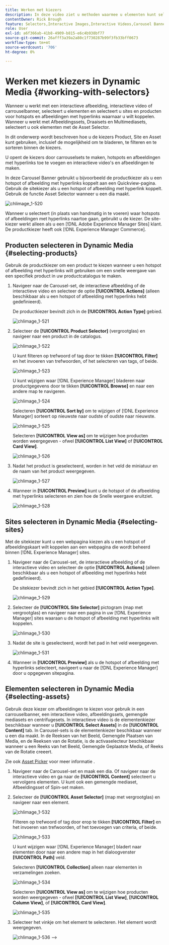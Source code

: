 ```yaml
---
title: Werken met kiezers
description: In deze video ziet u methoden waarmee u elementen kunt selecteren voor interactieve afbeeldingen, interactieve video's en carrouselbanners in Dynamic Media.
contentOwner: Rick Brough
feature: Selectors,Interactive Images,Interactive Videos,Carousel Banners
role: User
exl-id: a6f366ab-41b8-4909-b815-e6c4b938bf77
source-git-commit: 26afff3a39a2a80c1f730287b99f3fb33bff0673
workflow-type: tm+mt
source-wordcount: '706'
ht-degree: 0%

---
```


# Werken met kiezers in Dynamic Media {#working-with-selectors}

Wanneer u werkt met een interactieve afbeelding, interactieve video of carrouselbanner, selecteert u elementen en selecteert u sites en producten voor hotspots en afbeeldingen met hyperlinks waarnaar u wilt koppelen. Wanneer u werkt met Afbeeldingssets, Draaisets en Multimediasets, selecteert u ook elementen met de Asset Selector.

In dit onderwerp wordt beschreven hoe u de kiezers Product, Site en Asset kunt gebruiken, inclusief de mogelijkheid om te bladeren, te filteren en te sorteren binnen de kiezers.

U opent de kiezers door carrouselsets te maken, hotspots en afbeeldingen met hyperlinks toe te voegen en interactieve video&#39;s en afbeeldingen te maken.

In deze Carousel Banner gebruikt u bijvoorbeeld de productkiezer als u een hotspot of afbeelding met hyperlinks koppelt aan een Quickview-pagina. Gebruik de sitekiezer als u een hotspot of afbeelding met hyperlink koppelt. Gebruik de functie Asset Selector wanneer u een dia maakt.

![chlimage_1-520](assets/chlimage_1-520.png)

Wanneer u selecteert (in plaats van handmatig in te voeren) waar hotspots of afbeeldingen met hyperlinks naartoe gaan, gebruikt u de kiezer. De site-kiezer werkt alleen als u een [!DNL Adobe Experience Manager Sites] klant. De productkiezer heeft ook [!DNL Experience Manager Commerce].

## Producten selecteren in Dynamic Media {#selecting-products}

Gebruik de productkiezer om een product te kiezen wanneer u een hotspot of afbeelding met hyperlinks wilt gebruiken om een snelle weergave van een specifiek product in uw productcatalogus te maken.

1. Navigeer naar de Carousel-set, de interactieve afbeelding of de interactieve video en selecteer de optie **[!UICONTROL Actions]** (alleen beschikbaar als u een hotspot of afbeelding met hyperlinks hebt gedefinieerd).

   De productkiezer bevindt zich in de **[!UICONTROL Action Type]** gebied.

   ![chlimage_1-521](assets/chlimage_1-521.png)

1. Selecteer de **[!UICONTROL Product Selector]** (vergrootglas) en navigeer naar een product in de catalogus.

   ![chlimage_1-522](assets/chlimage_1-522.png)

   U kunt filteren op trefwoord of tag door te tikken **[!UICONTROL Filter]** en het invoeren van trefwoorden, of het selecteren van tags, of beide.

   ![chlimage_1-523](assets/chlimage_1-523.png)

   U kunt wijzigen waar [!DNL Experience Manager] bladeren naar productgegevens door te tikken **[!UICONTROL Browse]** en naar een andere map te navigeren.

   ![chlimage_1-524](assets/chlimage_1-524.png)

   Selecteren **[!UICONTROL Sort by]** om te wijzigen of [!DNL Experience Manager] sorteert op nieuwste naar oudste of oudste naar nieuwste.

   ![chlimage_1-525](assets/chlimage_1-525.png)

   Selecteren **[!UICONTROL View as]** om te wijzigen hoe producten worden weergegeven - ofwel **[!UICONTROL List View]** of **[!UICONTROL Card View]**.

   ![chlimage_1-526](assets/chlimage_1-526.png)

1. Nadat het product is geselecteerd, worden in het veld de miniatuur en de naam van het product weergegeven.

   ![chlimage_1-527](assets/chlimage_1-527.png)

1. Wanneer in **[!UICONTROL Preview]** kunt u de hotspot of de afbeelding met hyperlinks selecteren en zien hoe de Snelle weergave eruitziet.

   ![chlimage_1-528](assets/chlimage_1-528.png)

## Sites selecteren in Dynamic Media {#selecting-sites}

Met de sitekiezer kunt u een webpagina kiezen als u een hotspot of afbeeldingskaart wilt koppelen aan een webpagina die wordt beheerd binnen [!DNL Experience Manager] sites.

1. Navigeer naar de Carousel-set, de interactieve afbeelding of de interactieve video en selecteer de optie **[!UICONTROL Actions]** (alleen beschikbaar als u een hotspot of afbeelding met hyperlinks hebt gedefinieerd).

   De sitekiezer bevindt zich in het gebied **[!UICONTROL Action Type]**.

   ![chlimage_1-529](assets/chlimage_1-529.png)

1. Selecteer de **[!UICONTROL Site Selector]** pictogram (map met vergrootglas) en navigeer naar een pagina in uw [!DNL Experience Manager] sites waaraan u de hotspot of afbeelding met hyperlinks wilt koppelen.

   ![chlimage_1-530](assets/chlimage_1-530.png)

1. Nadat de site is geselecteerd, wordt het pad in het veld weergegeven.

   ![chlimage_1-531](assets/chlimage_1-531.png)

1. Wanneer in **[!UICONTROL Preview]** als u de hotspot of afbeelding met hyperlinks selecteert, navigeert u naar de [!DNL Experience Manager] door u opgegeven sitepagina.

## Elementen selecteren in Dynamic Media {#selecting-assets}

Gebruik deze kiezer om afbeeldingen te kiezen voor gebruik in een carrouselbanner, een interactieve video, afbeeldingssets, gemengde mediasets en centrifugesets. In interactieve video is de elementenkiezer beschikbaar wanneer u **[!UICONTROL Select Assets]** in de **[!UICONTROL Content]** tab. In Carousel-sets is de elementenkiezer beschikbaar wanneer u een dia maakt. In de Reeksen van het Beeld, Gemengde Plaatsen van Media, en de Reeksen van de Rotatie, is de activaselecteur beschikbaar wanneer u een Reeks van het Beeld, Gemengde Geplaatste Media, of Reeks van de Rotatie creeert.

Zie ook [Asset Picker](/help/assets/search-assets.md#asset-selector) voor meer informatie .

1. Navigeer naar de Carousel-set en maak een dia. Of navigeer naar de interactieve video en ga naar de **[!UICONTROL Content]** selecteert u vervolgens elementen. U kunt ook een gemengde mediaset, Afbeeldingsset of Spin-set maken.
1. Selecteer de **[!UICONTROL Asset Selector]** (map met vergrootglas) en navigeer naar een element.

   ![chlimage_1-532](assets/chlimage_1-532.png)

   Filteren op trefwoord of tag door erop te tikken **[!UICONTROL Filter]** en het invoeren van trefwoorden, of het toevoegen van criteria, of beide.

   ![chlimage_1-533](assets/chlimage_1-533.png)

   U kunt wijzigen waar [!DNL Experience Manager] bladert naar elementen door naar een andere map in het dialoogvenster **[!UICONTROL Path]** veld.

   Selecteren **[!UICONTROL Collection]** alleen naar elementen in verzamelingen zoeken.

   ![chlimage_1-534](assets/chlimage_1-534.png)

   Selecteren **[!UICONTROL View as]** om te wijzigen hoe producten worden weergegeven - ofwel **[!UICONTROL List View]**, **[!UICONTROL Column View]**, of **[!UICONTROL Card View]**.

   ![chlimage_1-535](assets/chlimage_1-535.png)

1. Selecteer het vinkje om het element te selecteren. Het element wordt weergegeven.

   ![chlimage_1-536](assets/chlimage_1-536.png)
—>
